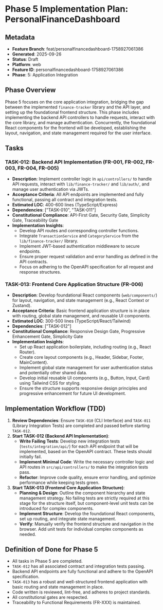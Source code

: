 # Phase 5 Implementation Plan: PersonalFinanceDashboard

## Metadata
*   **Feature Branch**: feat/personalfinancedashboard-1758927061386
*   **Generated**: 2025-09-26
*   **Status**: Draft
*   **Platform**: web
*   **Feature ID**: personalfinancedashboard-1758927061386
*   **Phase**: 5: Application Integration

## Phase Overview
Phase 5 focuses on the core application integration, bridging the gap between the implemented `finance-tracker` library and the API layer, and setting up the foundational frontend structure. This phase includes implementing the backend API controllers to handle requests, interact with the core library, and manage authentication. Concurrently, the foundational React components for the frontend will be developed, establishing the layout, navigation, and state management required for the user interface.

## Tasks

### TASK-012: Backend API Implementation (FR-001, FR-002, FR-003, FR-004, FR-005)
*   **Description**: Implement controller logic in `api/controllers/` to handle API requests, interact with `lib/finance-tracker/` and `lib/auth/`, and manage user authentication via JWTs.
*   **Acceptance Criteria**: All API endpoints are implemented and fully functional, passing all contract and integration tests.
*   **Estimated LOC**: 400-600 lines (TypeScript/Express)
*   **Dependencies**: ["TASK-010", "TASK-011"]
*   **Constitutional Compliance**: API-First Gate, Security Gate, Simplicity Gate, Traceability Gate
*   **Implementation Insights**:
    *   Develop API routes and corresponding controller functions.
    *   Integrate `TransactionService` and `CategoryService` from the `lib/finance-tracker/` library.
    *   Implement JWT-based authentication middleware to secure endpoints.
    *   Ensure proper request validation and error handling as defined in the API contracts.
    *   Focus on adhering to the OpenAPI specification for all request and response structures.

### TASK-013: Frontend Core Application Structure (FR-006)
*   **Description**: Develop foundational React components (`web/components/`) for layout, navigation, and state management (e.g., React Context or Zustand).
*   **Acceptance Criteria**: Basic frontend application structure is in place with routing, global state management, and reusable UI components.
*   **Estimated LOC**: 300-500 lines (TypeScript/React/Tailwind)
*   **Dependencies**: ["TASK-012"]
*   **Constitutional Compliance**: Responsive Design Gate, Progressive Enhancement Gate, Simplicity Gate
*   **Implementation Insights**:
    *   Set up React application boilerplate, including routing (e.g., React Router).
    *   Create core layout components (e.g., Header, Sidebar, Footer, MainContent).
    *   Implement global state management for user authentication status and potentially other shared data.
    *   Develop initial reusable UI components (e.g., Button, Input, Card) using Tailwind CSS for styling.
    *   Ensure the structure supports responsive design principles and progressive enhancement for future UI development.

## Implementation Workflow (TDD)
1.  **Review Dependencies**: Ensure `TASK-010` (CLI Interface) and `TASK-011` (Library Integration Tests) are completed and passed before starting `TASK-012`.
2.  **Start TASK-012 (Backend API Implementation)**:
    *   **Write Failing Tests**: Develop new integration tests (`tests/integration/api/`) for each API endpoint that will be implemented, based on the OpenAPI contract. These tests should initially fail.
    *   **Implement Minimal Code**: Write the necessary controller logic and API routes in `src/api/controllers/` to make the integration tests pass.
    *   **Refactor**: Improve code quality, ensure error handling, and optimize performance while keeping tests green.
3.  **Start TASK-013 (Frontend Core Application Structure)**:
    *   **Planning & Design**: Outline the component hierarchy and state management strategy. No failing tests are strictly required at this stage for the structure itself, but component-level unit tests can be introduced for complex components.
    *   **Implement Structure**: Develop the foundational React components, set up routing, and integrate state management.
    *   **Verify**: Manually verify the frontend structure and navigation in the browser. Add unit tests for individual complex components as needed.

## Definition of Done for Phase 5
*   All tasks in Phase 5 are completed.
*   `TASK-012` has all associated contract and integration tests passing.
*   Backend API endpoints are fully functional and adhere to the OpenAPI specification.
*   `TASK-013` has a robust and well-structured frontend application with basic routing and state management in place.
*   Code written is reviewed, lint-free, and adheres to project standards.
*   All constitutional gates are respected.
*   Traceability to Functional Requirements (FR-XXX) is maintained.

